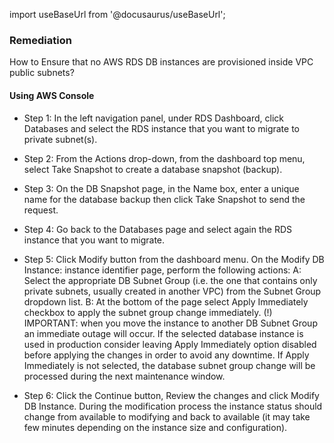 import useBaseUrl from '@docusaurus/useBaseUrl';

### Remediation
How to Ensure that no AWS RDS DB instances are provisioned inside VPC public subnets?

#### Using AWS Console

- Step 1: In the left navigation panel, under RDS Dashboard, click Databases and select the RDS instance that you want to migrate to private subnet(s).

- Step 2: From the Actions drop-down, from the dashboard top menu, select Take Snapshot to create a database snapshot (backup).

- Step 3: On the DB Snapshot page, in the Name box, enter a unique name for the database backup then click Take Snapshot to send the request.

- Step 4: Go back to the Databases page and select again the RDS instance that you want to migrate.

- Step 5: Click Modify button from the dashboard menu. On the Modify DB Instance: instance identifier page, perform the following actions:
	 A: Select the appropriate DB Subnet Group (i.e. the one that contains only private subnets, usually created in another VPC) from the Subnet Group dropdown list.
	 B: At the bottom of the page select Apply Immediately checkbox to apply the subnet group change immediately. (!) IMPORTANT: when you move the instance to another DB Subnet Group an immediate outage will occur. If the selected database instance is used in production consider leaving Apply Immediately option disabled before applying the changes in order to avoid any downtime. If Apply Immediately is not selected, the database subnet group change will be processed during the next maintenance window.

- Step 6: Click the Continue button, Review the changes and click Modify DB Instance. During the modification process the instance status should change from available to modifying and back to available (it may take few minutes depending on the instance size and configuration).